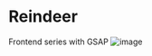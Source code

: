 # Reindeer
Frontend series with GSAP
![image](https://user-images.githubusercontent.com/52906397/98586860-95da3600-2286-11eb-910e-71e808545689.png)
